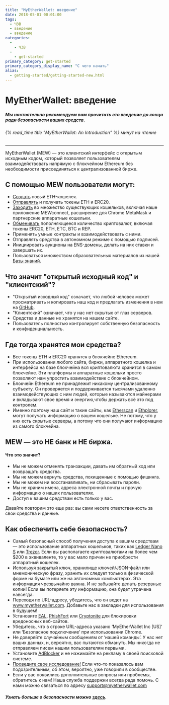 ```yaml
---
title: "MyEtherWallet: введение"
date: 2018-05-01 00:01:00
tags:
  - ЧЗВ
  - введение
  - введение
categories:
  - 
    - ЧЗВ
  - 
    - get-started
primary_category: get-started
primary_category_display_name: "С чего начать"
alias:
  - getting-started/getting-started-new.html
---
```





# **MyEtherWallet: введение**

##### Мы настоятельно рекомендуем вам прочитать это введение до конца ради безопасности ваших средств.

###### {% read_time title "MyEtherWallet: An Introduction" %} минут на чтение

* * *

MyEtherWallet (MEW) — это клиентский интерфейс с открытым исходным кодом, который позволяет пользователям взаимодействовать напрямую с блокчейном Ethereum без необходимости присоединяться к централизованной бирже.

## **С помощью MEW пользователи могут:**

* [Создать](/@@@@@@/getting-started/how-to-create-a-wallet/) новый ETH-кошелек.
* [Отправлять](/@@@@@@/transactions/how-to-send-a-transaction/) и получать токены ETH и ERC20.
* [Заходить](/@@@@@@/getting-started/how-to-access-your-wallet/) во множество существующих кошельков, включая наше приложение MEWconnect, расширение для Chrome MetaMask и партнерские аппаратные кошельки.
* [Обменивать](/@@@@@@/swap/swapping-via-kyber-bity-changelly/) пополняющееся количество криптовалют, включая токены ERC20, ETH, ETC, BTC и REP.
* Применять умные контракты и взаимодействовать с ними.
* Отправлять средства в автономном режиме с помощью подписей.
* Инициировать аукционы на ENS-домены, делать на них ставки и завершать их.
* Пользоваться множеством образовательных материалов из нашей [Базы знаний](https://kb.myetherwallet.com/).

## **Что значит "открытый исходный код" и "клиентский"?**

* "Открытый исходный код" означает, что любой человек может просматривать и копировать наш код и предлагать изменения в нем на [GitHub](https://github.com/MyEtherWallet).
* "Клиентский" означает, что у нас нет скрытых от глаз серверов.
* Средства и данные не хранятся на нашем сайте.
* Пользователь полностью контролирует собственную безопасность и конфиденциальность.

## **Где тогда хранятся мои средства?**

* Все токены ETH и ERC20 хранятся в блокчейне Ethereum.
* При использовании любого сайта, биржи, аппаратного кошелка и интерфейса на базе блокчейна вся криптовалюта хранится в самом блокчейне. Эти платформы и аппаратные кошельки просто позволяют нам упростить взаимодействие с блокчейном.
* Блокчейн Ethereum не принадлежит никакому централизованному субъекту. Он проверяется и поддерживается тысячами удаленно взаимодействующих с ним людей, которые называются майнерами и вкладывают свое время и энергию,чтобы держать всё это под контролем.
* Именно поэтому наш сайт и такие сайты, как [Etherscan](https://etherscan.io/) и [Ethplorer](https://ethplorer.io), могут получать информацию о вашем кошельке. Не потому, что у них есть скрытые серверы, а потому что они получают информацию из самого блокчейна. 

## **MEW — это НЕ банк и НЕ биржа.**

#### **Что это значит?**

* Мы не можем отменять транзакции, давать им обратный ход или возвращать средства.
* Мы не можем вернуть средства, похищенные с помощью фишинга.
* Мы не можем ни восстанавливать, ни сбрасывать пароли.
* Мы не храним имена, адреса электронной почты и прочую информацию о наших пользователях.
* Доступ к вашим средствам есть только у вас. 

<div class="reminder">
Давайте повторим это еще раз: вы сами несете ответственность за свои средства и данные.
</div>

## **Как обеспечить себе безопасность?**

* Самый безопасный способ получения доступа к вашим средствам — это использование аппаратных кошельков, таких как [Ledger Nano S](https://www.ledger.com/?r=fa4b) или [Trezor](https://trezor.io/?offer_id=12&aff_id=2029). Если вы располагаете криптовалютами на более чем $200 в эквиваленте, то у вас мало причин не приобрести аппаратный кошелек.
* Используя закрытый ключ, хранилище ключей/JSON-файл или мнемоническую фразу, хранить их следует только в физической форме на бумаге или же на автономных компьютерах. Эта информация чрезвычайно важна. И не забывайте делать резервные копии! Если вы потеряете эту информацию, она будет утрачена навсегда.
* Переходя по URL-адресу, убедитесь, что он ведет на www.myetherwallet.com. Добавьте нас в закладки для использования в будущем!
* Установите [EAL](https://chrome.google.com/webstore/detail/etheraddresslookup/pdknmigbbbhmllnmgdfalmedcmcefdfn), [PhishFort](https://chrome.google.com/webstore/detail/phishfort-protect/bdiohckpogchppdldbckcdjlklanhkfc) или [Cryptonite](https://chrome.google.com/webstore/detail/cryptonite-by-metacert/keghdcpemohlojlglbiegihkljkgnige) для блокировки вредоносных веб-сайтов.
* Убедитесь, что в строке URL-адреса указано ‘MyEtherWallet Inc [US]‘ или ‘Безопасное подключение’ при использовании Chrome.
* Не доверяйте случайным сообщениям от ‘нашей команды’. У нас нет ваших данных, и, вероятно, вас пытаются обмануть. Мы никогда не отправляем писем нашим пользователям первыми. 
* Установите [AdBlocker](https://chrome.google.com/webstore/detail/ublock-origin/cjpalhdlnbpafiamejdnhcphjbkeiagm?hl=en) и не нажимайте на рекламу в своей поисковой системе.
* [Проведите свое исследование!](http://google.com) Если что-то показалось вам подозрительным, об этом, вероятно, уже говорили в сообществе.
* Если у вас появились дополнительные вопросы или проблемы, обратитесь к нам! Наша служба поддержки всегда рада помочь. С нами можно связаться по адресу support@myetherwallet.com

##### Узнать больше о безопасности можно [здесь](/@@@@@@/security-and-privacy/pro-tips-how-to-avoid-phishing-scams/).